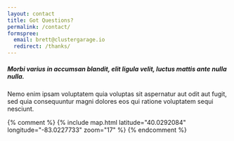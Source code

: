 ```yaml
---
layout: contact
title: Got Questions?
permalink: /contact/
formspree:
  email: brett@clustergarage.io
  redirect: /thanks/
---
```


##### Morbi varius in accumsan blandit, elit ligula velit, luctus mattis ante nulla nulla.

Nemo enim ipsam voluptatem quia voluptas sit aspernatur aut odit aut fugit, sed quia consequuntur magni dolores eos qui ratione voluptatem sequi nesciunt.

{% comment %}
{% include map.html latitude="40.0292084" longitude="-83.0227733" zoom="17" %}
{% endcomment %}
